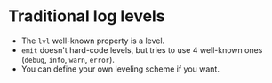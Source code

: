# Traditional log levels

- The `lvl` well-known property is a level.
- `emit` doesn't hard-code levels, but tries to use 4 well-known ones (`debug`, `info`, `warn`, `error`).
- You can define your own leveling scheme if you want.
